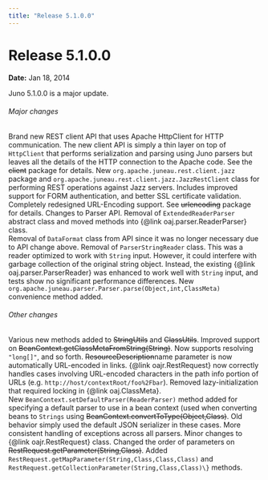 ```yaml
---
title: "Release 5.1.0.0"
---
```


# Release 5.1.0.0

**Date:** Jan 18, 2014

Juno 5.1.0.0 is a major update.
###### Major changes

Brand new REST client API that uses Apache HttpClient for HTTP communication.
The new client API is simply a thin layer on top of `HttpClient` that performs 
serialization and parsing using Juno parsers but leaves all the details of the HTTP connection
to the Apache code. 
See the ~~client~~ package for details.
New `org.apache.juneau.rest.client.jazz` package and `org.apache.juneau.rest.client.jazz.JazzRestClient` class
for performing REST operations against Jazz servers.
Includes improved support for FORM authentication, and better SSL certificate validation.
Completely redesigned URL-Encoding support.
See ~~urlencoding~~ package for details. 
Changes to Parser API.
Removal of `ExtendedReaderParser` abstract class and moved methods into 
\{@link oaj.parser.ReaderParser\} class.  
Removal of `DataFormat` class from API since it was no longer necessary
due to API change above.
Removal of `ParserStringReader` class.
This was a reader optimized to work with `String` input.
However, it could interfere with garbage collection of the original string object.
Instead, the existing \{@link oaj.parser.ParserReader\} was enhanced to work
well with `String` input, and tests show no significant performance differences.
New `org.apache.juneau.parser.Parser.parse(Object,int,ClassMeta)` convenience method added.
###### Other changes

Various new methods added to ~~StringUtils~~ and ~~ClassUtils~~.
Improved support on ~~BeanContext.getClassMetaFromString(String)~~.
Now supports resolving `"long[]"`, and so forth.
~~ResourceDescription~~name parameter is now automatically URL-encoded in links.
\{@link oajr.RestRequest\} now correctly handles cases involving URL-encoded characters in the 
path info portion of URLs (e.g. `http://host/contextRoot/foo%2Fbar`).
Removed lazy-initialization that required locking in \{@link oaj.ClassMeta\}.  
New `BeanContext.setDefaultParser(ReaderParser)` method added for specifying 
a default parser to use in a bean context (used when converting beans to `Strings` using 
~~BeanContext.convertToType(Object,Class)~~.
Old behavior simply used the default JSON serializer in these cases.
More consistent handling of exceptions across all parsers.
Minor changes to \{@link oajr.RestRequest\} class.
Changed the order of parameters on ~~RestRequest.getParameter(String,Class)~~.
Added `RestRequest.getMapParameter(String,Class,Class,Class)` and 
`RestRequest.getCollectionParameter(String,Class,Class)\}` methods.
